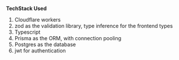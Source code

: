 **TechStack Used**

 1. Cloudflare workers 
 2. zod as the validation library, type inference for the frontend types
 3. Typescript 
 4. Prisma as the ORM, with connection pooling
 5. Postgres as the database
 6. jwt for authentication




 
